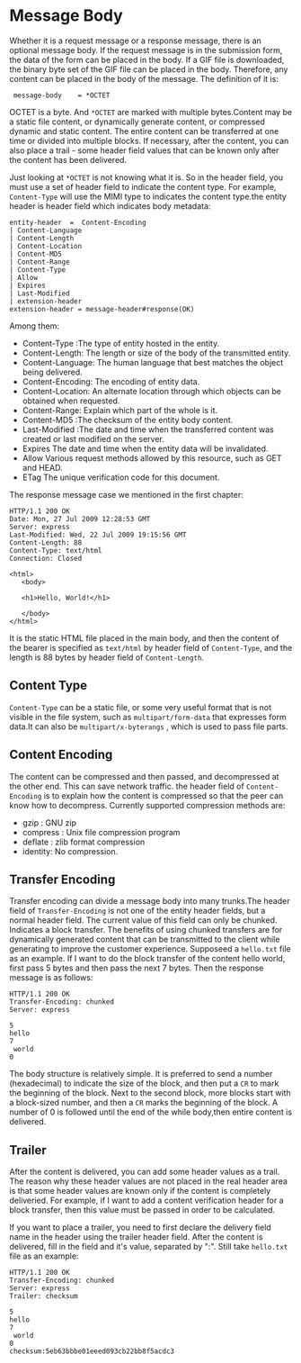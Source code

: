 # Message Body

Whether it is a request message or a response message, there is an optional message body. If the request message is in the submission form, the data of the form can be placed in the body. If a GIF file is downloaded, the binary byte set of the GIF file can be placed in the body. Therefore, any content can be placed in the body of the message. The definition of it is:

     message-body    = *OCTET

OCTET is a byte. And `*OCTET` are marked with multiple bytes.Content may be a static file content, or dynamically generate content, or compressed dynamic and static content. The entire content can be transferred at one time or divided into multiple blocks. If necessary, after the content, you can also place a trail - some header field values that can be known only after the content has been delivered.

Just looking at `*OCTET` is not knowing what it is. So in the header field, you must use a set of header field to indicate the content type. For example, `Content-Type` will use the MIMI type to indicates the content type.the entity header is header field which indicates body metadata:


    entity-header  =  Content-Encoding        
    | Content-Language   
    | Content-Length         
    | Content-Location       
    | Content-MD5           
    | Content-Range           
    | Content-Type    
    | Allow        
    | Expires                 
    | Last-Modified        
    | extension-header
    extension-header = message-header#response(OK)     

Among them:

- Content-Type :The type of entity hosted in the entity.
- Content-Length: The length or size of the body of the transmitted entity.
- Content-Language: The human language that best matches the object being delivered.
- Content-Encoding: The encoding of entity data.
- Content-Location: An alternate location through which objects can be obtained when requested.
- Content-Range: Explain which part of the whole is it.
- Content-MD5 :The checksum of the entity body content.
- Last-Modified :The date and time when the transferred content was created or last modified on the server.
- Expires The date and time when the entity data will be invalidated.
- Allow Various request methods allowed by this resource, such as GET and HEAD.
- ETag The unique verification code for this document.

The response message case we mentioned in the first chapter:


    HTTP/1.1 200 OK
    Date: Mon, 27 Jul 2009 12:28:53 GMT
    Server: express
    Last-Modified: Wed, 22 Jul 2009 19:15:56 GMT
    Content-Length: 88
    Content-Type: text/html
    Connection: Closed

    <html>
       <body>

       <h1>Hello, World!</h1>

       </body>
    </html>

It is the static HTML file placed in the main body, and then the content of the bearer is specified as `text/html` by header field of `Content-Type`, and the length is 88 bytes by header field of `Content-Length`.

## Content Type

`Content-Type` can be a static file, or some very useful format that is not visible in the file system, such as `multipart/form-data` that expresses form data.It can also be `multipart/x-byterangs` , which is used to pass file parts.

## Content Encoding

The content can be compressed and then passed, and decompressed at the other end. This can save network traffic. the header field of `Content-Encoding` is to explain how the content is compressed so that the peer can know how to decompress. Currently supported compression methods are:

- gzip : GNU zip 
- compress : Unix file compression program
- deflate : zlib format compression
- identity: No compression.

## Transfer Encoding 

Transfer encoding can divide a message body into many trunks.The header field of `Transfer-Encoding` is not one of the entity header fields, but a normal header field. The current value of this field can only be chunked. Indicates a block transfer. The benefits of using chunked transfers are for dynamically generated content that can be transmitted to the client while generating to improve the customer experience. Supposeed a `hello.txt` file as an example. If I want to do the block transfer of the content hello world, first pass 5 bytes and then pass the next 7 bytes. Then the response message is as follows:

    HTTP/1.1 200 OK
    Transfer-Encoding: chunked
    Server: express

    5
    hello
    7
     world
    0

The body structure is relatively simple. It is preferred to send a number (hexadecimal) to indicate the size of the block, and then put a `CR` to mark the beginning of the block. Next to the second block, more blocks start with a block-sized number, and then a `CR`  marks the beginning of the block. A number of 0 is followed until the end of the while body,then entire content is delivered.

## Trailer

After the content is delivered, you can add some header values as a trail. The reason why these header values are not placed in the real header area is that some header values are known only if the content is completely deliveried. For example, if I want to add a content verification header for a block transfer, then this value must be passed in order to be calculated.

If you want to place a trailer, you need to first declare the delivery field name in the header using the trailer header field. After the content is delivered, fill in the field and it's value, separated by ":". Still take `hello.txt` file as an example:

    HTTP/1.1 200 OK
    Transfer-Encoding: chunked
    Server: express
    Trailer: checksum

    5
    hello
    7
     world
    0
    checksum:5eb63bbbe01eeed093cb22bb8f5acdc3

